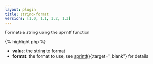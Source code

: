 ```yaml
---
layout: plugin
title: string-format
versions: [1.0, 1.1, 1.2, 1.3]
---
```


Formats a string using the sprintf function
<div class="code-box">
{% highlight php %}
<?php
string_format(string $value, string $format)
{% endhighlight %}
</div>

* **value**: the string to format
* **format**: the format to use, see [sprintf()](http://php.net/sprintf){:target="_blank"} for details